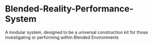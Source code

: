 # Blended-Reality-Performance-System
A modular system, designed to be a universal construction kit for those investigating or performing within Blended Environments
